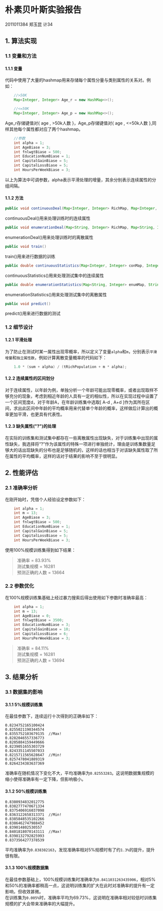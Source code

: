 # 朴素贝叶斯实验报告

2011011384 郑玉昆 计34

## 1. 算法实现

### 1.1 变量和方法

#### 1.1.1 变量

代码中使用了大量的hashmap用来存储每个属性分量与类别属性的关系对。例如：

```java
    //>50K
    Map<Integer, Integer> Age_r = new HashMap<>();

    //<=50K
    Map<Integer, Integer> Age_p = new HashMap<>();
```

Age_r存储键值对{ age , >50k人数 }，Age_p存储键值对{ age , <=50k人数 },同样其他每个属性都对应了两个hashmap。

```java
    //参数
    int alpha = 1;
    int AgeBiase = 3;
    int fnlwgtBiase = 500;
    int EducationNumBiase = 1;
    int CapitalGainBiase = 5;
    int CapitalLossBiase = 5;
    int HoursPerWeekBiase = 3;
```

以上为算法中可调参数，alpha表示平滑处理的增量，其余分别表示连续属性的分组间隔。

#### 1.1.2 方法

```java
public void continuousDeal(Map<Integer, Integer> RichMap, Map<Integer, Integer> PoorMap, Integer attr, boolean flag)
```
continuousDeal()用来处理训练时的连续属性
```java
public void enumerationDeal(Map<String, Integer> RichMap, Map<String, Integer> PoorMap, String attr, boolean flag)
```
enumerationDeal()用来处理训练时的离散属性

```java
public void train()
```
train()用来进行数据的训练


```java
public double continuousStatistics(Map<Integer, Integer> conMap, Integer attr, int delta, boolean flag)
```
continuousStatistics()用来处理测试集中的连续属性

```java
public double enumerationStatistics(Map<String, Integer> enumMap, String attr, boolean flag)
```
enumerationStatistics()用来处理测试集中的离散属性

```java
public void predict()
```
predict()用来进行数据的测试

### 1.2 细节设计

#### 1.2.1 平滑处理

为了防止在测试时某一属性出现零概率，所以定义了变量``alpha``和``m``，分别表示``平滑增量``和``独立属性数``，例如计算离散变量概率的代码如下：

```java
    1.0 * (sum + alpha) / (tRichPopulation + m * alpha);
```

#### 1.2.2 连续属性的区间划分

对于连续属性，以年龄为例，单独分析一个年龄可能出现零概率，或者出现取样不够充分的现象，考虑到相近年龄的人具有一定的相似性，所以在实现过程中设置了一个区间宽度d，对于年龄A，在年龄训练集中选取[ A-d , A+d ]作为其所在区间，求出此区间中年龄的平均概率用来代替单个年龄的概率，这样做后计算出的概率更加平滑，也更具有代表性。

#### 1.2.3 缺失属性("?")的处理

在实际的训练集和测试集中都存在一些离散属性出现缺失，对于训练集中出现的属性缺失，我选择将“?”作为该属性的特殊一项进行单独统计，理由是训练集数量足够大的话出现缺失的分布也是足够随机的，这样的话也相当于对该缺失属性取了所在属性的平均概率，这样的话对于结果的影响不至于很明显。

## 2. 性能评估

### 2.1 准确率分析

在刚开始时，凭借个人经验设定参数如下：
```java
    int alpha = 1;
    int m = 13;
    int AgeBiase = 3;
    int fnlwgtBiase = 500;
    int EducationNumBiase = 1;
    int CapitalGainBiase = 5;
    int CapitalLossBiase = 5;
    int HoursPerWeekBiase = 3;
```

使用100%规模训练集得到如下结果：

>准确率 = 83.93%  
>测试集规模 = 16281  
>预测正确的人数 = 13664  

### 2.2 参数优化

在100%规模训练集基础上经过暴力搜索后得出使用如下参数时准确率最高：

```java
    int alpha = 1;
    int m = 13;
    int AgeBiase = 0;
    int fnlwgtBiase = 3500;
    int EducationNumBiase = 3;
    int CapitalGainBiase = 10;
    int CapitalLossBiase = 6;
    int HoursPerWeekBiase = 3;
```

>准确率 = 84.11%  
>测试集规模 = 16281  
>预测正确的人数 = 13694  

## 3. 结果分析

### 3.1 数据集的影响

#### 3.1.1 5%规模训练集

在最佳参数下，连续运行十次得到的正确率如下：

```
0.8234752165100424
0.8255021190344574
0.8355752103679135  //Max!
0.8282046557336773
0.8205884159449666
0.8239051655303729
0.8243351145507033
0.8215711565628647  //Min!
0.8257478041889319
0.8264234383637369
```

准确率在随机情况下变化不大，平均准确率为``0.82553283``。这说明数据集规模的缩小使得准确率有一定下降，但影响极小。

#### 3.1.2 50%规模训练集

```
0.8380934832012775
0.8382777470671334
0.8375406916037098
0.8363122658313371  //Min!
0.8385848535102266
0.8386462747988452
0.839014802530557
0.8401818070143111  //Max!
0.8398132792825993
0.8373564277378539
```

平均准确率为``0.838382163``，发现准确率相对5%规模时有了约``1.3%``的提升，提升很有限。

#### 3.1.3 100%规模数据集

在最佳参数基础上，100%规模训练集时准确率为``0.8411031263435906``，相对5%和50%的准确率都稍高一点，这说明训练集的扩大在此时对准确率的提升有一定影响，但收效甚微。  
在训练集为``0.005%``时，准确率平均为69.73%，这说明在准确率相对较低时训练集规模的扩大会带来准确率的大幅提升。
